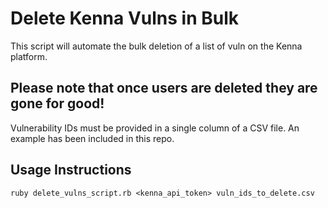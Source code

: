 # Delete Kenna Vulns in Bulk

This script will automate the bulk deletion of a list of vuln on the Kenna platform.

## Please note that once users are deleted they are gone for good!

Vulnerability IDs must be provided in a single column of a CSV file.  An example has been included in this repo.

## Usage Instructions

`ruby delete_vulns_script.rb <kenna_api_token> vuln_ids_to_delete.csv`

